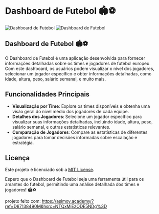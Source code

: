 # Dashboard de Futebol 🏟️⚽

![Dashboard de Futebol](./assets/clubs.png)
![Dashboard de Futebol](./assets/players.png)
## Dashboard de Futebol 🏟️⚽

O Dashboard de Futebol é uma aplicação desenvolvida para fornecer informações detalhadas sobre os times e jogadores de futebol europeu. Com este dashboard, os usuários podem visualizar o nível dos jogadores, selecionar um jogador específico e obter informações detalhadas, como idade, altura, peso, salário semanal, e muito mais.

## Funcionalidades Principais

- **Visualização por Time**: Explore os times disponíveis e obtenha uma visão geral do nível médio dos jogadores de cada equipe.
- **Detalhes dos Jogadores**: Selecione um jogador específico para visualizar suas informações detalhadas, incluindo idade, altura, peso, salário semanal, e outras estatísticas relevantes.
- **Comparação de Jogadores**: Compare as estatísticas de diferentes jogadores para tomar decisões informadas sobre escalação e estratégia.


## Licença

Este projeto é licenciado sob a [MIT License](LICENSE).

Espero que o Dashboard de Futebol seja uma ferramenta útil para os amantes do futebol, permitindo uma análise detalhada dos times e jogadores! 🏟️⚽

projeto feito com:
https://asimov.academy/?ref=D87138490M&hsrc=NTQxMjEzODE5NDg%3D 

